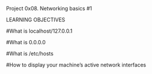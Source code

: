 Project 0x08. Networking basics #1

LEARNING OBJECTIVES

#What is localhost/127.0.0.1

#What is 0.0.0.0

#What is /etc/hosts

#How to display your machine’s active network interfaces

